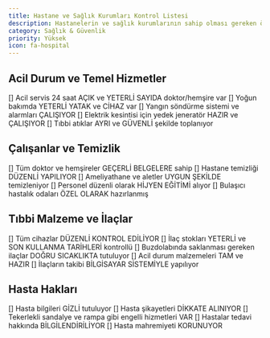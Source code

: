 ```yaml
---
title: Hastane ve Sağlık Kurumları Kontrol Listesi
description: Hastanelerin ve sağlık kurumlarının sahip olması gereken özellikler
category: Sağlık & Güvenlik
priority: Yüksek
icon: fa-hospital
---
```


## Acil Durum ve Temel Hizmetler

[] Acil servis 24 saat AÇIK ve YETERLİ SAYIDA doktor/hemşire var
[] Yoğun bakımda YETERLİ YATAK ve CİHAZ var
[] Yangın söndürme sistemi ve alarmları ÇALIŞIYOR
[] Elektrik kesintisi için yedek jeneratör HAZIR ve ÇALIŞIYOR
[] Tıbbi atıklar AYRI ve GÜVENLİ şekilde toplanıyor

## Çalışanlar ve Temizlik

[] Tüm doktor ve hemşireler GEÇERLİ BELGELERE sahip
[] Hastane temizliği DÜZENLİ YAPILIYOR
[] Ameliyathane ve aletler UYGUN ŞEKİLDE temizleniyor
[] Personel düzenli olarak HİJYEN EĞİTİMİ alıyor
[] Bulaşıcı hastalık odaları ÖZEL OLARAK hazırlanmış

## Tıbbi Malzeme ve İlaçlar

[] Tüm cihazlar DÜZENLİ KONTROL EDİLİYOR
[] İlaç stokları YETERLİ ve SON KULLANMA TARİHLERİ kontrollü
[] Buzdolabında saklanması gereken ilaçlar DOĞRU SICAKLIKTA tutuluyor
[] Acil durum malzemeleri TAM ve HAZIR
[] İlaçların takibi BİLGİSAYAR SİSTEMİYLE yapılıyor

## Hasta Hakları

[] Hasta bilgileri GİZLİ tutuluyor
[] Hasta şikayetleri DİKKATE ALINIYOR
[] Tekerlekli sandalye ve rampa gibi engelli hizmetleri VAR
[] Hastalar tedavi hakkında BİLGİLENDİRİLİYOR
[] Hasta mahremiyeti KORUNUYOR

